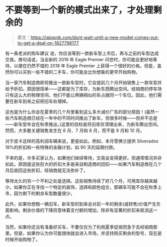 # 不要等到一个新的模式出来了，才处理剩余的

> 原文：<https://jalopnik.com/dont-wait-until-a-new-model-comes-out-to-get-a-deal-on-1827798177>

有一条老派的购车建议 说，你应该等到一款新车型上市后，再与之前的车型达成交易。换句话说，当全新的 2019 年 Eagle Premier 问世时，你可能会更好地等待，以便在仍然不错的 2018 年 Eagle Premier 上获得一个很好的价格。但是，虽然你可以买到一些不错的二手车，你可能会比你想象的更早开始购物。



当一家汽车制造商即将推出一款新车型时，它会提前几个月开始销售上一款车型并给予折扣。原因很简单——这都是为了库存，为新东西腾出空间。经销商的停车场只有这么大的物理空间，他们不能让两辆相似的车占据同一个车位。因此，他们需要在新车到来之前把旧车处理掉。

这也是为什么你会在夏季的几个月里看到这么多大减价广告的部分原因！(虽然一些汽车制造商已经在一年中的不同时间推出了新车，但很多时候——但并不总是——新车型年会在秋季推出。)这里的目标是将旧库存清理出来，为新车腾出空间。然而，大多数关键销售发生在 6 月、7 月和 8 月，而不是 9 月和 10 月。

对于皮卡这样的高利润车辆来说，更是如此。例如，本月雪佛兰提供 Silverados 18%的折扣和一些特殊的金融计划，如 90 天的延期付款。

不幸的是，许多买家认为，如果他们继续等待，交易会变得更好。但通常情况并非如此。原因是这些巨大的折扣大多是来自制造商的回扣——如果汽车制造商在几个月后收回这些折扣，经销商就无法弥补了。

等待太久的另一个不利之处是选择。这些销售持续了好几个月，可用库存越来越少。如果你正在寻找一个特定的装饰，选择和颜色组合，那辆车可能不会在秋季上市，因为剩下的剩余车型数量很少。

此外，如果你想租一辆旧车，新车型的到来会对前一年的剩余(或转售)价值产生负面影响。剩余价值的下降将意味着支付额的增加，除非有显著的折扣来抵消这一点。

当然，如果你还没有准备好买车，不要仅仅为了利用夏季促销而急于去经销商那里。但是，如果你认为你可能很快就会进入市场，并坚持购买剩余的型号，现在是时候开始购物了。